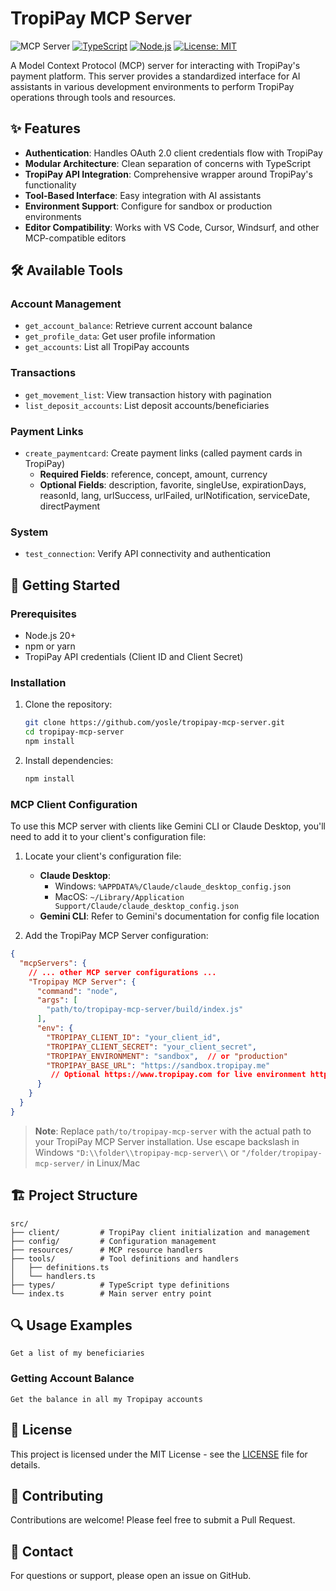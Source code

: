 # TropiPay MCP Server

![](https://badge.mcpx.dev?type=server 'MCP Server')
[![TypeScript](https://img.shields.io/badge/TypeScript-007ACC?logo=typescript&logoColor=white)](https://www.typescriptlang.org/)
[![Node.js](https://img.shields.io/badge/Node.js-43853D?logo=node.js&logoColor=white)](https://nodejs.org/)
[![License: MIT](https://img.shields.io/badge/License-MIT-yellow.svg)](https://opensource.org/licenses/MIT)

A Model Context Protocol (MCP) server for interacting with TropiPay's payment platform. This server provides a standardized interface for AI assistants in various development environments to perform TropiPay operations through tools and resources.

## ✨ Features

- **Authentication**: Handles OAuth 2.0 client credentials flow with TropiPay
- **Modular Architecture**: Clean separation of concerns with TypeScript
- **TropiPay API Integration**: Comprehensive wrapper around TropiPay's functionality
- **Tool-Based Interface**: Easy integration with AI assistants
- **Environment Support**: Configure for sandbox or production environments
- **Editor Compatibility**: Works with VS Code, Cursor, Windsurf, and other MCP-compatible editors

## 🛠️ Available Tools

### Account Management
- `get_account_balance`: Retrieve current account balance
- `get_profile_data`: Get user profile information
- `get_accounts`: List all TropiPay accounts

### Transactions
- `get_movement_list`: View transaction history with pagination
- `list_deposit_accounts`: List deposit accounts/beneficiaries

### Payment Links
- `create_paymentcard`: Create payment links (called payment cards in TropiPay)
  - **Required Fields**: reference, concept, amount, currency
  - **Optional Fields**: description, favorite, singleUse, expirationDays, reasonId, lang, urlSuccess, urlFailed, urlNotification, serviceDate, directPayment

### System
- `test_connection`: Verify API connectivity and authentication

## 🚀 Getting Started

### Prerequisites

- Node.js 20+
- npm or yarn
- TropiPay API credentials (Client ID and Client Secret)

### Installation

1. Clone the repository:
   ```bash
   git clone https://github.com/yosle/tropipay-mcp-server.git
   cd tropipay-mcp-server
   npm install
   ```

2. Install dependencies:
   ```bash
   npm install
   ```

### MCP Client Configuration

To use this MCP server with clients like Gemini CLI or Claude Desktop, you'll need to add it to your client's configuration file:

1. Locate your client's configuration file:
   - **Claude Desktop**: 
     - Windows: `%APPDATA%/Claude/claude_desktop_config.json`
     - MacOS: `~/Library/Application Support/Claude/claude_desktop_config.json`
   - **Gemini CLI**: Refer to Gemini's documentation for config file location

2. Add the TropiPay MCP Server configuration:

```json
{
  "mcpServers": {
    // ... other MCP server configurations ...
    "Tropipay MCP Server": {
      "command": "node",
      "args": [
        "path/to/tropipay-mcp-server/build/index.js"
      ],
      "env": {
        "TROPIPAY_CLIENT_ID": "your_client_id",
        "TROPIPAY_CLIENT_SECRET": "your_client_secret",
        "TROPIPAY_ENVIRONMENT": "sandbox",  // or "production"
        "TROPIPAY_BASE_URL": "https://sandbox.tropipay.me" 
         // Optional https://www.tropipay.com for live environment http://localhost:3001 for local development
      }
    }
  }
}
```

> **Note**: Replace `path/to/tropipay-mcp-server` with the actual path to your TropiPay MCP Server installation. Use escape backslash in Windows `"D:\\folder\\tropipay-mcp-server\\` or `"/folder/tropipay-mcp-server/` in Linux/Mac

## 🏗️ Project Structure

```
src/
├── client/         # TropiPay client initialization and management
├── config/         # Configuration management
├── resources/      # MCP resource handlers
├── tools/          # Tool definitions and handlers
│   ├── definitions.ts
│   └── handlers.ts
├── types/          # TypeScript type definitions
└── index.ts        # Main server entry point
```

## 🔍 Usage Examples
```prompt
Get a list of my beneficiaries 
```

### Getting Account Balance

```
Get the balance in all my Tropipay accounts 
```

## 📝 License

This project is licensed under the MIT License - see the [LICENSE](LICENSE) file for details.

## 🤝 Contributing

Contributions are welcome! Please feel free to submit a Pull Request.

## 📧 Contact

For questions or support, please open an issue on GitHub.
